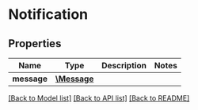 # Notification

## Properties
Name | Type | Description | Notes
------------ | ------------- | ------------- | -------------
**message** | [**\\Message**](Message.md) |  | 

[[Back to Model list]](../README.md#documentation-for-models) [[Back to API list]](../README.md#documentation-for-api-endpoints) [[Back to README]](../README.md)


